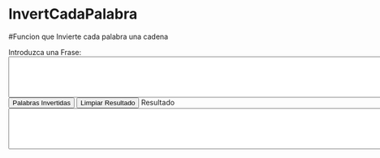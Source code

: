 # InvertCadaPalabra
#Funcion que Invierte cada palabra una cadena
<HTML>
<HEAD>
<SCRIPT>
 
function revWord(str){
	 document.theForm.results.value = str.split("").reverse().join("").split(" ").reverse().join(" ");
}

</SCRIPT>
</HEAD>

<BODY>
<FORM name="theForm">
Introduzca una Frase:
<TEXTAREA name=inStr rows=5 cols=90>
</TEXTAREA>
<INPUT type=button value="Palabras Invertidas" onClick="revWord(document.theForm.inStr.value)";>
<INPUT type=button name="theButton" value="Limpiar Resultado" onClick='document.theForm.results.value=""';>
Resultado<br>
<TEXTAREA name=results rows=5 cols=90>
</TEXTAREA>
</FORM>  
</BODY>
</HTML>

